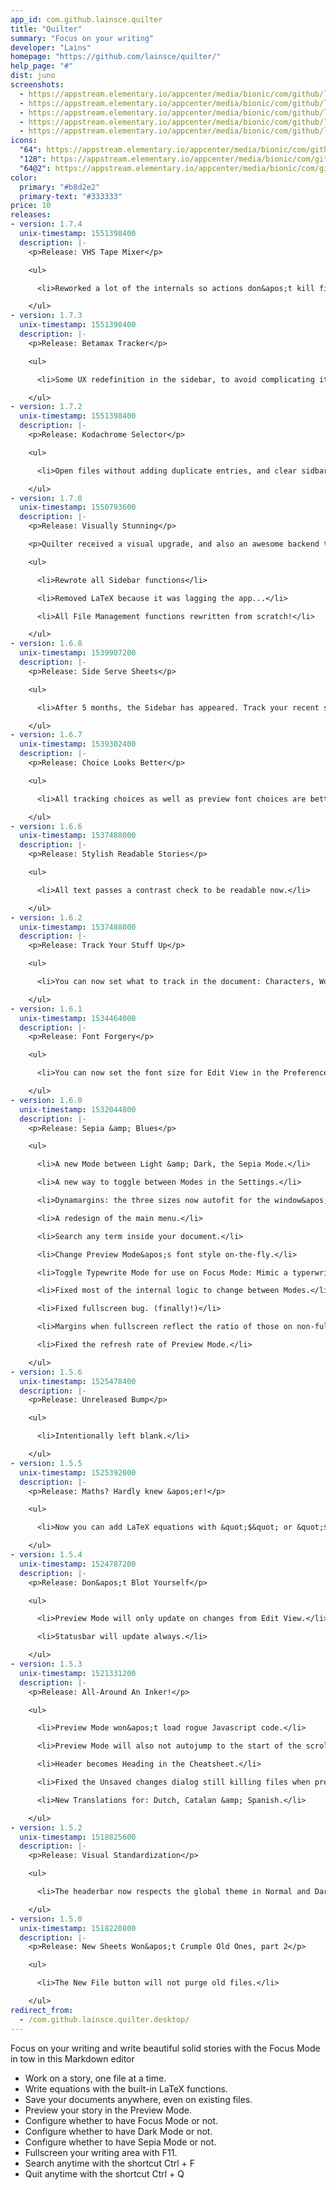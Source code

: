 ```yaml
---
app_id: com.github.lainsce.quilter
title: "Quilter"
summary: "Focus on your writing"
developer: "Lains"
homepage: "https://github.com/lainsce/quilter/"
help_page: "#"
dist: juno
screenshots:
  - https://appstream.elementary.io/appcenter/media/bionic/com/github/lainsce.quilter/0066FD9C34B4F3AB8A289AB2B4C6CEC2/screenshots/image-1_orig.png
  - https://appstream.elementary.io/appcenter/media/bionic/com/github/lainsce.quilter/0066FD9C34B4F3AB8A289AB2B4C6CEC2/screenshots/image-2_orig.png
  - https://appstream.elementary.io/appcenter/media/bionic/com/github/lainsce.quilter/0066FD9C34B4F3AB8A289AB2B4C6CEC2/screenshots/image-3_orig.png
  - https://appstream.elementary.io/appcenter/media/bionic/com/github/lainsce.quilter/0066FD9C34B4F3AB8A289AB2B4C6CEC2/screenshots/image-4_orig.png
  - https://appstream.elementary.io/appcenter/media/bionic/com/github/lainsce.quilter/0066FD9C34B4F3AB8A289AB2B4C6CEC2/screenshots/image-5_orig.png
icons:
  "64": https://appstream.elementary.io/appcenter/media/bionic/com/github/lainsce.quilter/0066FD9C34B4F3AB8A289AB2B4C6CEC2/icons/64x64/com.github.lainsce.quilter_com.github.lainsce.quilter.png
  "128": https://appstream.elementary.io/appcenter/media/bionic/com/github/lainsce.quilter/0066FD9C34B4F3AB8A289AB2B4C6CEC2/icons/128x128/com.github.lainsce.quilter_com.github.lainsce.quilter.png
  "64@2": https://appstream.elementary.io/appcenter/media/bionic/com/github/lainsce.quilter/0066FD9C34B4F3AB8A289AB2B4C6CEC2/icons/64x64@2/com.github.lainsce.quilter_com.github.lainsce.quilter.png
color:
  primary: "#b8d2e2"
  primary-text: "#333333"
price: 10
releases:
- version: 1.7.4
  unix-timestamp: 1551398400
  description: |-
    <p>Release: VHS Tape Mixer</p>

    <ul>

      <li>Reworked a lot of the internals so actions don&apos;t kill files. [Adam Bieńkowski - &amp;at;donadigo]</li>

    </ul>
- version: 1.7.3
  unix-timestamp: 1551398400
  description: |-
    <p>Release: Betamax Tracker</p>

    <ul>

      <li>Some UX redefinition in the sidebar, to avoid complicating it.</li>

    </ul>
- version: 1.7.2
  unix-timestamp: 1551398400
  description: |-
    <p>Release: Kodachrome Selector</p>

    <ul>

      <li>Open files without adding duplicate entries, and clear sidbar is you really need to (it has a confirm dialog).</li>

    </ul>
- version: 1.7.0
  unix-timestamp: 1550793600
  description: |-
    <p>Release: Visually Stunning</p>

    <p>Quilter received a visual upgrade, and also an awesome backend tuneup.</p>

    <ul>

      <li>Rewrote all Sidebar functions</li>

      <li>Removed LaTeX because it was lagging the app...</li>

      <li>All File Management functions rewritten from scratch!</li>

    </ul>
- version: 1.6.8
  unix-timestamp: 1539907200
  description: |-
    <p>Release: Side Serve Sheets</p>

    <ul>

      <li>After 5 months, the Sidebar has appeared. Track your recent stories files there, or hide it. Your choice.</li>

    </ul>
- version: 1.6.7
  unix-timestamp: 1539302400
  description: |-
    <p>Release: Choice Looks Better</p>

    <ul>

      <li>All tracking choices as well as preview font choices are better shown.</li>

    </ul>
- version: 1.6.6
  unix-timestamp: 1537488000
  description: |-
    <p>Release: Stylish Readable Stories</p>

    <ul>

      <li>All text passes a contrast check to be readable now.</li>

    </ul>
- version: 1.6.2
  unix-timestamp: 1537488000
  description: |-
    <p>Release: Track Your Stuff Up</p>

    <ul>

      <li>You can now set what to track in the document: Characters, Words, or Lines.</li>

    </ul>
- version: 1.6.1
  unix-timestamp: 1534464000
  description: |-
    <p>Release: Font Forgery</p>

    <ul>

      <li>You can now set the font size for Edit View in the Preferences.</li>

    </ul>
- version: 1.6.0
  unix-timestamp: 1532044800
  description: |-
    <p>Release: Sepia &amp; Blues</p>

    <ul>

      <li>A new Mode between Light &amp; Dark, the Sepia Mode.</li>

      <li>A new way to toggle between Modes in the Settings.</li>

      <li>Dynamargins: the three sizes now autofit for the window&apos;s size.</li>

      <li>A redesign of the main menu.</li>

      <li>Search any term inside your document.</li>

      <li>Change Preview Mode&apos;s font style on-the-fly.</li>

      <li>Toggle Typewrite Mode for use on Focus Mode: Mimic a typerwriter when editing.</li>

      <li>Fixed most of the internal logic to change between Modes.</li>

      <li>Fixed fullscreen bug. (finally!)</li>

      <li>Margins when fullscreen reflect the ratio of those on non-fullscreen settings</li>

      <li>Fixed the refresh rate of Preview Mode.</li>

    </ul>
- version: 1.5.6
  unix-timestamp: 1525478400
  description: |-
    <p>Release: Unreleased Bump</p>

    <ul>

      <li>Intentionally left blank.</li>

    </ul>
- version: 1.5.5
  unix-timestamp: 1525392000
  description: |-
    <p>Release: Maths? Hardly knew &apos;er!</p>

    <ul>

      <li>Now you can add LaTeX equations with &quot;$&quot; or &quot;$$&quot; modes.</li>

    </ul>
- version: 1.5.4
  unix-timestamp: 1524787200
  description: |-
    <p>Release: Don&apos;t Blot Yourself</p>

    <ul>

      <li>Preview Mode will only update on changes from Edit View.</li>

      <li>Statusbar will update always.</li>

    </ul>
- version: 1.5.3
  unix-timestamp: 1521331200
  description: |-
    <p>Release: All-Around An Inker!</p>

    <ul>

      <li>Preview Mode won&apos;t load rogue Javascript code.</li>

      <li>Preview Mode will also not autojump to the start of the scroll at any time.</li>

      <li>Header becomes Heading in the Cheatsheet.</li>

      <li>Fixed the Unsaved changes dialog still killing files when pressing the New File button.</li>

      <li>New Translations for: Dutch, Catalan &amp; Spanish.</li>

    </ul>
- version: 1.5.2
  unix-timestamp: 1518825600
  description: |-
    <p>Release: Visual Standardization</p>

    <ul>

      <li>The headerbar now respects the global theme in Normal and Dark modes.</li>

    </ul>
- version: 1.5.0
  unix-timestamp: 1518220800
  description: |-
    <p>Release: New Sheets Won&apos;t Crumple Old Ones, part 2</p>

    <ul>

      <li>The New File button will not purge old files.</li>

    </ul>
redirect_from:
  - /com.github.lainsce.quilter.desktop/
---
```


<p>Focus on your writing and write beautiful solid stories with the Focus Mode in tow in this Markdown editor</p>
<ul>
  <li>Work on a story, one file at a time.</li>
  <li>Write equations with the built-in LaTeX functions.</li>
  <li>Save your documents anywhere, even on existing files.</li>
  <li>Preview your story in the Preview Mode.</li>
  <li>Configure whether to have Focus Mode or not.</li>
  <li>Configure whether to have Dark Mode or not.</li>
  <li>Configure whether to have Sepia Mode or not.</li>
  <li>Fullscreen your writing area with F11.</li>
  <li>Search anytime with the shortcut Ctrl + F</li>
  <li>Quit anytime with the shortcut Ctrl + Q</li>
</ul>